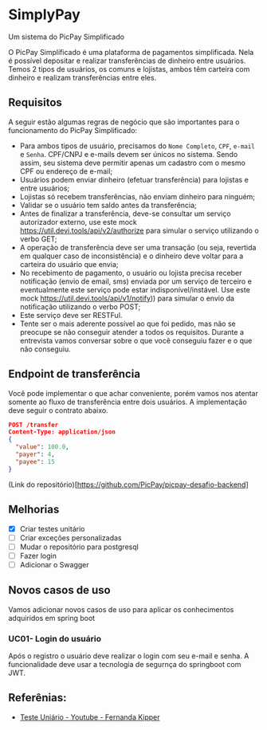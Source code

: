 # SimplyPay 
Um sistema do PicPay Simplificado

O PicPay Simplificado é uma plataforma de pagamentos simplificada. Nela é possível depositar e realizar transferências de dinheiro entre usuários. Temos 2 tipos de usuários, os comuns e lojistas, ambos têm carteira com dinheiro e realizam transferências entre eles.

## Requisitos
A seguir estão algumas regras de negócio que são importantes para o funcionamento do PicPay Simplificado:

- Para ambos tipos de usuário, precisamos do ```Nome Completo```, ```CPF```, ```e-mail``` e ```Senha```. CPF/CNPJ e e-mails devem ser únicos no sistema. Sendo assim, seu sistema deve permitir apenas um cadastro com o mesmo CPF ou endereço de e-mail;
- Usuários podem enviar dinheiro (efetuar transferência) para lojistas e entre usuários;
- Lojistas só recebem transferências, não enviam dinheiro para ninguém;
- Validar se o usuário tem saldo antes da transferência;
- Antes de finalizar a transferência, deve-se consultar um serviço autorizador externo, use este mock https://util.devi.tools/api/v2/authorize para simular o serviço utilizando o verbo GET;
- A operação de transferência deve ser uma transação (ou seja, revertida em qualquer caso de inconsistência) e o dinheiro deve voltar para a carteira do usuário que envia;
- No recebimento de pagamento, o usuário ou lojista precisa receber notificação (envio de email, sms) enviada por um serviço de terceiro e eventualmente este serviço pode estar indisponível/instável. Use este mock https://util.devi.tools/api/v1/notify)) para simular o envio da notificação utilizando o verbo POST;
- Este serviço deve ser RESTFul.
- Tente ser o mais aderente possível ao que foi pedido, mas não se preocupe se não conseguir atender a todos os requisitos. Durante a entrevista vamos conversar sobre o que você conseguiu fazer e o que não conseguiu.

## Endpoint de transferência
Você pode implementar o que achar conveniente, porém vamos nos atentar somente ao fluxo de transferência entre dois usuários. A implementação deve seguir o contrato abaixo.

```json
POST /transfer
Content-Type: application/json
{
  "value": 100.0,
  "payer": 4,
  "payee": 15
}
```

(Link do repositório)[https://github.com/PicPay/picpay-desafio-backend]


## Melhorias
- [x] Criar testes unitário
- [ ] Criar exceções personalizadas
- [ ] Mudar o repositório para postgresql
- [ ] Fazer login
- [ ] Adicionar o Swagger

## Novos casos de uso

Vamos adicionar novos casos de uso para aplicar os conhecimentos adquiridos em spring boot

### UC01- Login do usuário
Após o registro o usuário deve realizar o login com seu e-mail e senha.
A funcionalidade deve usar a tecnologia de segurnça do springboot com JWT.


## Referênias:

- [Teste Uniário - Youtube - Fernanda Kipper](https://www.youtube.com/watch?v=T6ChO8LQxRE&list=PLNCSWIsR6ADISYlzI7POWQqYQ8x0VwNqh&index=8)